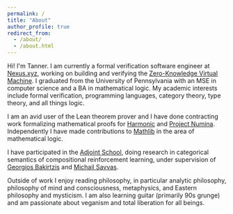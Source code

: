 ```yaml
---
permalink: /
title: "About"
author_profile: true
redirect_from:
  - /about/
  - /about.html
---
```


Hi! I'm Tanner. I am currently a formal verification software engineer at [Nexus.xyz](https://nexus.xyz), working on building and verifying the [Zero-Knowledge Virtual Machine](https://nexus.xyz/zkvm). I graduated from the University of Pennsylvania with an MSE in computer science and a BA in mathematical logic. My academic interests include formal verification, programming languages, category theory, type theory, and all things logic.

I am an avid user of the Lean theorem prover and I have done contracting work formalizing mathematical proofs for [Harmonic](https://harmonic.fun/index) and [Project Numina](https://projectnumina.ai). Independently I have made contributions to [Mathlib](https://github.com/leanprover-community/mathlib4) in the area of mathematical logic.

I have participated in the [Adjoint School](https://adjointschool.com/index.html), doing research in categorical semantics of compositional reinforcement learning, under supervision of [Georgios Bakirtzis](https://bakirtzis.net) and [Michail Savvas](https://michailsavvas.github.io).

Outside of work I enjoy reading philosophy, in particular analytic philosophy, philosophy of mind and consciousness, metaphysics, and Eastern philosophy and mysticism. I am also learning guitar (primarily 90s grunge) and am passionate about veganism and total liberation for all beings.
